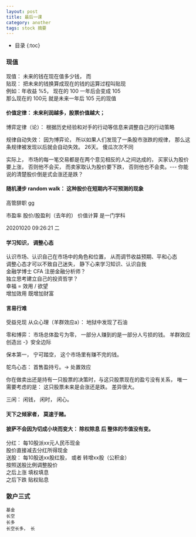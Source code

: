 ```yaml
---
layout: post  
title: 最后一课 
category: another  
tags: stock 摘要
---
```

* 目录
{:toc}  
### 现值
  现值： 未来的钱在现在值多少钱， 而  
  贴现： 把未来的钱换算成现在的钱的运算过程叫贴现  
  例如：年收益 %5， 现在的 100 一年后会变成 105  
  那么现在的 100元 就是未来一年后 105 元的现值  

####  价值定律： 未来利润越多，股票价值越大；  
  博弈定律（论）： 根据历史经验和对手的行动等信息来调整自己的行动策略    

  规律自动失效： 因为博弈论， 所以如果人们发现了一条股市涨跌的规律， 那么这条规律被发现以后就会自动失效。 26天。 傻瓜次次不同  

  实际上， 市场的每一笔交易都是在两个意见相反的人之间达成的， 买家认为股价要上涨， 否则他不会买， 而卖家取认为股价要下跌， 否则他也不会卖。--- 你能说的清楚股价倒是式会涨还是跌？  
####  随机漫步 random walk： 这种股价在短期内不可预测的现象
  高管辞职 gg

  市盈率  股价/股盈利（去年的）
  价值计算 是一门学科

20201020 09:26:21 二
#### 学习知识， 调整心态
   认识市场、认识自己在市场中的角色和位置， 从而调节收益预期、平和心态  
   调整心态才可以不致自己迷失， 静下心来学习知识、认识自我  
   金融学博士 CFA 注册金融分析师？  
   独立思考建立自己的投资哲学？  
   幸福 = 效用 / 欲望  
   增加效用 既增加财富  

#### 言易行难  

   受益兑现
   从众心理（羊群效应a）： 地狱中发现了石油

   零和博弈： 市场总体盈亏为零， 一部分人赚到的是一部分人亏损的钱。
   羊群效应 创造出 -》安全边际

   保本第一， 宁可踏空， 这个市场里有赚不完的钱。

   鸵鸟心态： 首售盈持亏。-> 处置效应

   你在做卖出还是持有一只股票的决策时，与这只股票现在的盈亏没有关系， 唯一需要考虑的是：
   这只股票未来是会涨还是跌。 差异很大。

   三闲： 闲钱， 闲时， 闲心。

#### 天下之倾家者， 莫速于赌。

#### 披萨不会因为切成小块而变大： 除权除息 后 整体的市值没有变。
   分红： 每10股派xx元人民币现金  
    股价直接减去分红所得现金  
   送股： 每10股送xx股红股， 或者 转增xx股（公积金）  
    按照送股比例调整股价  
   之后上涨 填权填息  
   之后下跌 贴权贴息  
### 散户三式  
    基金
    长空
    长多
    长空长多， 长